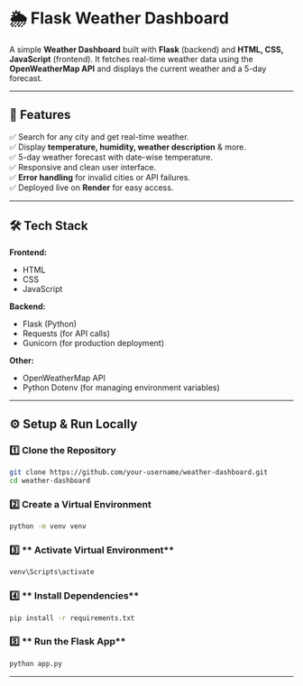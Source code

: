 # 🌦️ Flask Weather Dashboard

A simple **Weather Dashboard** built with **Flask** (backend) and **HTML, CSS, JavaScript** (frontend). It fetches real-time weather data using the **OpenWeatherMap API** and displays the current weather and a 5-day forecast.

---

## 🚀 Features

✅ Search for any city and get real-time weather.  
✅ Display **temperature, humidity, weather description** & more.  
✅ 5-day weather forecast with date-wise temperature.  
✅ Responsive and clean user interface.  
✅ **Error handling** for invalid cities or API failures.  
✅ Deployed live on **Render** for easy access.  

---

## 🛠️ Tech Stack

**Frontend:**  
- HTML  
- CSS  
- JavaScript  

**Backend:**  
- Flask (Python)  
- Requests (for API calls)  
- Gunicorn (for production deployment)  

**Other:**  
- OpenWeatherMap API  
- Python Dotenv (for managing environment variables)  

 
---

## ⚙️ **Setup & Run Locally**

### 1️⃣ **Clone the Repository**
```sh
git clone https://github.com/your-username/weather-dashboard.git
cd weather-dashboard
```

### 2️⃣ **Create a Virtual Environment**
```sh
python -m venv venv
```
### 3️⃣ ** Activate Virtual Environment**
```sh
venv\Scripts\activate
```
### 4️⃣ ** Install Dependencies**
```sh
pip install -r requirements.txt
```
### 5️⃣ ** Run the Flask App**
```sh
python app.py
```
-----